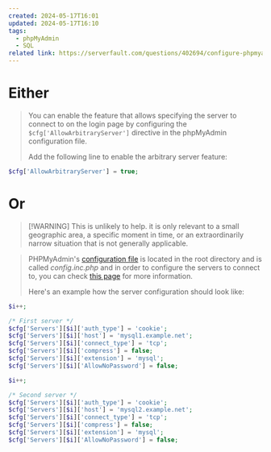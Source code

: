 ```yaml
---
created: 2024-05-17T16:01
updated: 2024-05-17T16:10
tags:
  - phpMyAdmin
  - SQL
related link: https://serverfault.com/questions/402694/configure-phpmyadmin-to-connect-to-another-mysql-server
---
```

# Either

> You can enable the feature that allows specifying the server to connect to on the login page by configuring the `$cfg['AllowArbitraryServer']` directive in the phpMyAdmin configuration file. 
> 
> Add the following line to enable the arbitrary server feature:

```php
$cfg['AllowArbitraryServer'] = true;
```

# Or

> [!WARNING] This is unlikely to help.
> it is only relevant to a small geographic area, a specific moment in time, or an extraordinarily narrow situation that is not generally applicable.

> PHPMyAdmin's [configuration file](http://wiki.phpmyadmin.net/pma/config.inc.php) is located in the root directory and is called _config.inc.php_ and in order to configure the servers to connect to, you can check [this page](http://wiki.phpmyadmin.net/pma/Config/Servers) for more information.
> 
> Here's an example how the server configuration should look like:

```php
$i++;

/* First server */
$cfg['Servers'][$i]['auth_type'] = 'cookie';
$cfg['Servers'][$i]['host'] = 'mysql1.example.net';
$cfg['Servers'][$i]['connect_type'] = 'tcp';
$cfg['Servers'][$i]['compress'] = false;
$cfg['Servers'][$i]['extension'] = 'mysql';
$cfg['Servers'][$i]['AllowNoPassword'] = false;

$i++;

/* Second server */
$cfg['Servers'][$i]['auth_type'] = 'cookie';
$cfg['Servers'][$i]['host'] = 'mysql2.example.net';
$cfg['Servers'][$i]['connect_type'] = 'tcp';
$cfg['Servers'][$i]['compress'] = false;
$cfg['Servers'][$i]['extension'] = 'mysql';
$cfg['Servers'][$i]['AllowNoPassword'] = false;
```


